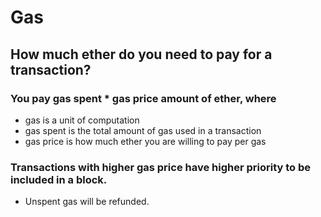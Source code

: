 # Gas

## How much ether do you need to pay for a transaction?

### You pay gas spent * gas price amount of ether, where
- gas is a unit of computation
- gas spent is the total amount of gas used in a transaction
- gas price is how much ether you are willing to pay per gas

### Transactions with higher gas price have higher priority to be included in a block.
- Unspent gas will be refunded.